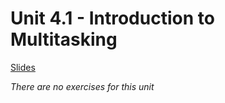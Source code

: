 # Unit 4.1 - Introduction to Multitasking

<a href="/rust-training/slides/4_1-introduction-to-multitasking/" target="_blank">Slides</a>

*There are no exercises for this unit*